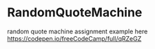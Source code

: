 # RandomQuoteMachine
random quote machine assignment
example here https://codepen.io/freeCodeCamp/full/qRZeGZ
